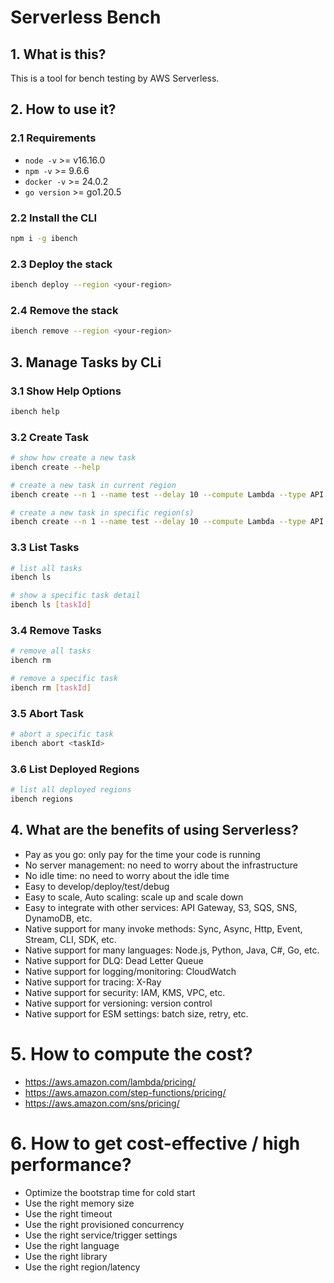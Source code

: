 # Serverless Bench

## 1. What is this?

This is a tool for bench testing by AWS Serverless.

## 2. How to use it?

### 2.1 Requirements

- `node -v` >= v16.16.0
- `npm -v` >= 9.6.6
- `docker -v` >= 24.0.2
- `go version` >= go1.20.5

### 2.2 Install the CLI

```bash
npm i -g ibench
```

### 2.3 Deploy the stack

```bash
ibench deploy --region <your-region>
```

### 2.4 Remove the stack

```bash
ibench remove --region <your-region>
```

## 3. Manage Tasks by CLi

### 3.1 Show Help Options

```bash
ibench help

```

### 3.2 Create Task

```bash
# show how create a new task
ibench create --help

# create a new task in current region
ibench create --n 1 --name test --delay 10 --compute Lambda --type API --url https://api.com

# create a new task in specific region(s)
ibench create --n 1 --name test --delay 10 --compute Lambda --type API --url https://api.com --regions ap-southeast-1,us-east-2

```

### 3.3 List Tasks

```bash
# list all tasks
ibench ls

# show a specific task detail
ibench ls [taskId]

```

### 3.4 Remove Tasks

```bash
# remove all tasks
ibench rm

# remove a specific task
ibench rm [taskId]

```

### 3.5 Abort Task

```bash
# abort a specific task
ibench abort <taskId>
```

### 3.6 List Deployed Regions

```bash
# list all deployed regions
ibench regions

```

## 4. What are the benefits of using Serverless?

- Pay as you go: only pay for the time your code is running
- No server management: no need to worry about the infrastructure
- No idle time: no need to worry about the idle time
- Easy to develop/deploy/test/debug
- Easy to scale, Auto scaling: scale up and scale down
- Easy to integrate with other services: API Gateway, S3, SQS, SNS, DynamoDB, etc.
- Native support for many invoke methods: Sync, Async, Http, Event, Stream, CLI, SDK, etc.
- Native support for many languages: Node.js, Python, Java, C#, Go, etc.
- Native support for DLQ: Dead Letter Queue
- Native support for logging/monitoring: CloudWatch
- Native support for tracing: X-Ray
- Native support for security: IAM, KMS, VPC, etc.
- Native support for versioning: version control
- Native support for ESM settings: batch size, retry, etc.

# 5. How to compute the cost?

- https://aws.amazon.com/lambda/pricing/
- https://aws.amazon.com/step-functions/pricing/
- https://aws.amazon.com/sns/pricing/

# 6. How to get cost-effective / high performance?

- Optimize the bootstrap time for cold start
- Use the right memory size
- Use the right timeout
- Use the right provisioned concurrency
- Use the right service/trigger settings
- Use the right language
- Use the right library
- Use the right region/latency
